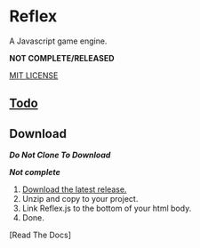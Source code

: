 # Reflex

A Javascript game engine.

**NOT COMPLETE/RELEASED**


[MIT LICENSE](./LICENSE)

## [Todo](./todo.md)


## Download

***Do Not Clone To Download***

***Not complete***

1. [Download the latest release.](https://github.com/ksplatdev/Reflex/releases/latest)
2. Unzip and copy to your project.
3. Link Reflex.js to the bottom of your html body.
4. Done.

[Read The Docs]

<br>
